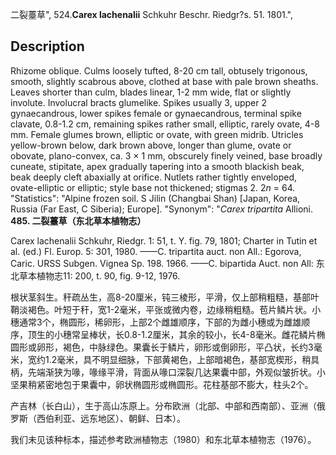 二裂薹草",
524.**Carex lachenalii** Schkuhr Beschr. Riedgr?s. 51. 1801.",

## Description
Rhizome oblique. Culms loosely tufted, 8-20 cm tall, obtusely trigonous, smooth, slightly scabrous above, clothed at base with pale brown sheaths. Leaves shorter than culm, blades linear, 1-2 mm wide, flat or slightly involute. Involucral bracts glumelike. Spikes usually 3, upper 2 gynaecandrous, lower spikes female or gynaecandrous, terminal spike clavate, 0.8-1.2 cm, remaining spikes rather small, elliptic, rarely ovate, 4-8 mm. Female glumes brown, elliptic or ovate, with green midrib. Utricles yellow-brown below, dark brown above, longer than glume, ovate or obovate, plano-convex, ca. 3 × 1 mm, obscurely finely veined, base broadly cuneate, stipitate, apex gradually tapering into a smooth blackish beak, beak deeply cleft abaxially at orifice. Nutlets rather tightly enveloped, ovate-elliptic or elliptic; style base not thickened; stigmas 2. 2*n* = 64.
  "Statistics": "Alpine frozen soil. S Jilin (Changbai Shan) [Japan, Korea, Russia (Far East, C Siberia); Europe].
  "Synonym": "*Carex tripartita* Allioni.
**485.  二裂薹草（东北草本植物志）**

Carex lachenalii Schkuhr, Riedgr. 1: 51, t. Y. fig. 79, 1801; Charter in Tutin et al. (ed.) Fl. Europ. 5: 301, 1980. ——C. tripartita auct. non All.: Egorova, Caric. URSS Subgen. Vignea Sp. 198. 1966. ——C. bipartida Auct. non All: 东北草本植物志11: 200, t. 90, fig. 9-12, 1976.

根状茎斜生。秆疏丛生，高8-20厘米，钝三棱形，平滑，仅上部稍粗糙，基部叶鞘淡褐色。叶短于秆，宽1-2毫米，平张或微内卷，边缘稍粗糙。苞片鳞片状。小穗通常3个，椭圆形，稀卵形，上部2个雌雄顺序，下部的为雌小穗或为雌雄顺序，顶生的小穗常呈棒状，长0.8-1.2厘米，其余的较小，长4-8毫米。雌花鳞片椭圆形或卵形，褐色，中脉绿色。果囊长于鳞片，卵形或倒卵形，平凸状，长约3毫米，宽约1.2毫米，具不明显细脉，下部黄褐色，上部暗褐色，基部宽楔形，稍具柄，先端渐狭为喙，喙缘平滑，背面从喙口深裂几达果囊中部，外观似皱折状。小坚果稍紧密地包于果囊中，卵状椭圆形或椭圆形。花柱基部不膨大，柱头2个。

产吉林（长白山），生于高山冻原上。分布欧洲（北部、中部和西南部）、亚洲（俄罗斯（西伯利亚、远东地区）、朝鲜、日本）。

我们未见该种标本，描述参考欧洲植物志（1980）和东北草本植物志（1976）。
